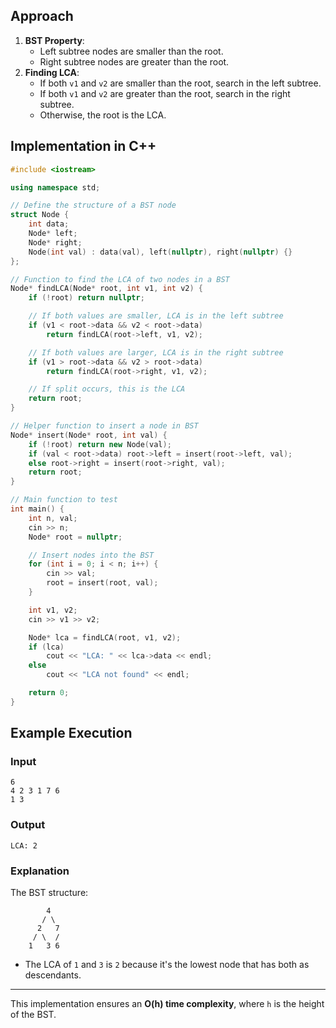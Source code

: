 
## **Approach**
1. **BST Property**:  
   - Left subtree nodes are smaller than the root.
   - Right subtree nodes are greater than the root.
2. **Finding LCA**:  
   - If both `v1` and `v2` are smaller than the root, search in the left subtree.
   - If both `v1` and `v2` are greater than the root, search in the right subtree.
   - Otherwise, the root is the LCA.

## **Implementation in C++**
```cpp
#include <iostream>

using namespace std;

// Define the structure of a BST node
struct Node {
    int data;
    Node* left;
    Node* right;
    Node(int val) : data(val), left(nullptr), right(nullptr) {}
};

// Function to find the LCA of two nodes in a BST
Node* findLCA(Node* root, int v1, int v2) {
    if (!root) return nullptr;

    // If both values are smaller, LCA is in the left subtree
    if (v1 < root->data && v2 < root->data)
        return findLCA(root->left, v1, v2);

    // If both values are larger, LCA is in the right subtree
    if (v1 > root->data && v2 > root->data)
        return findLCA(root->right, v1, v2);

    // If split occurs, this is the LCA
    return root;
}

// Helper function to insert a node in BST
Node* insert(Node* root, int val) {
    if (!root) return new Node(val);
    if (val < root->data) root->left = insert(root->left, val);
    else root->right = insert(root->right, val);
    return root;
}

// Main function to test
int main() {
    int n, val;
    cin >> n;
    Node* root = nullptr;

    // Insert nodes into the BST
    for (int i = 0; i < n; i++) {
        cin >> val;
        root = insert(root, val);
    }

    int v1, v2;
    cin >> v1 >> v2;

    Node* lca = findLCA(root, v1, v2);
    if (lca)
        cout << "LCA: " << lca->data << endl;
    else
        cout << "LCA not found" << endl;

    return 0;
}
```

## **Example Execution**
### **Input**
```
6
4 2 3 1 7 6
1 3
```
### **Output**
```
LCA: 2
```
### **Explanation**
The BST structure:
```
        4
       / \
      2   7
     / \  /
    1   3 6
```
- The LCA of `1` and `3` is `2` because it's the lowest node that has both as descendants.

---
This implementation ensures an **O(h) time complexity**, where `h` is the height of the BST. 
